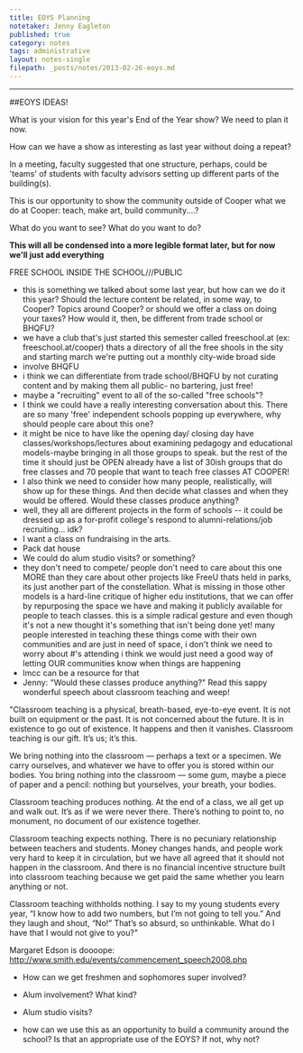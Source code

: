 ```yaml
---
title: EOYS Planning
notetaker: Jenny Eagleton
published: true
category: notes
tags: administrative
layout: notes-single
filepath: _posts/notes/2013-02-26-eoys.md
---
```


---

##EOYS IDEAS!

What is your vision for this year's End of the Year show? We need to plan it now. 

How can we have a show as interesting as last year without doing a repeat?

In a meeting, faculty suggested that one structure, perhaps, could be 'teams' of students with faculty advisors setting up different parts of the building(s).

This is our opportunity to show the community outside of Cooper what we do at Cooper: teach, make art, build community....? 

What do you want to see? What do you want to do?

**This will all be condensed into a more legible format later, but for now we'll just add everything**

FREE SCHOOL INSIDE THE SCHOOL///PUBLIC
- this is something we talked about some last year, but how can we do it this year? Should the lecture content be related, in some way, to Cooper? Topics around Cooper? or should we offer a class on doing your taxes? How would it, then, be different from trade school or BHQFU?
- we have a club that's just started this semester called freeschool.at (ex: freeschool.at/cooper) thats a directory of all the free shools in the sity and starting march we're putting out a monthly city-wide broad side
- involve BHQFU
- i think we can differentiate from trade school/BHQFU by not curating content and by making them all public- no bartering, just free!
- maybe a "recruiting" event to all of the so-called "free schools"?
- I think we could have a really interesting conversation about this. There are so many 'free' independent schools popping up everywhere, why should people care about this one?
- it might be nice to have like the opening day/ closing day have classes/workshops/lectures about examining pedagogy and educational models-maybe bringing in all those groups to speak. but the rest of the time it should just be OPEN already have a list of 30ish groups that do free classes and 70 people that want to teach free classes AT COOPER!
- I also think we need to consider how many people, realistically, will show up for these things. And then decide what classes and when they would be offered. Would these classes produce anything?
- well, they all are different projects in the form of schools -- it could be dressed up as a for-profit college's respond to alumni-relations/job recruiting... idk?
- I want a class on fundraising in the arts.
- Pack dat house
- We could do alum studio visits? or something?
- they don't need to compete/ people don't need to care about this one MORE than they care about other projects like FreeU thats held in parks, its just another part of the constellation. What is missing in those other models is a hard-line critique of higher edu institutions, that we can offer by repurposing the space we have and making it publicly available for people to teach classes. this is a simple radical gesture and even though it's not a new thought it's something that isn't being done yet! many people interested in teaching these things come with their own communities and are just in need of space, i don't think we need to worry about #'s attending i think we would just need a good way of letting OUR communities know when things are happening
- lmcc can be a resource for that
- Jenny: "Would these classes produce anything?" Read this sappy wonderful speech about classroom teaching and weep!

"Classroom teaching is a physical, breath-based, eye-to-eye event. 
It is not built on equipment or the past. 
It is not concerned about the future. 
It is in existence to go out of existence. 
It happens and then it vanishes. 
Classroom teaching is our gift. 
It’s us; it’s this.

We bring nothing into the classroom — perhaps a text or a specimen. We carry ourselves, and whatever we have to offer you is stored within our bodies. You bring nothing into the classroom — some gum, maybe a piece of paper and a pencil: nothing but yourselves, your breath, your bodies.

Classroom teaching produces nothing. At the end of a class, we all get up and walk out. It’s as if we were never there. There’s nothing to point to, no monument, no document of our existence together.

Classroom teaching expects nothing. There is no pecuniary relationship between teachers and students. Money changes hands, and people work very hard to keep it in circulation, but we have all agreed that it should not happen in the classroom. And there is no financial incentive structure built into classroom teaching because we get paid the same whether you learn anything or not.

Classroom teaching withholds nothing. I say to my young students every year, “I know how to add two numbers, but I’m not going to tell you.” And they laugh and shout, “No!” That’s so absurd, so unthinkable. What do I have that I would not give to you?"

Margaret Edson is doooope: http://www.smith.edu/events/commencement_speech2008.php




- How can we get freshmen and sophomores super involved? 

- Alum involvement? What kind?
- Alum studio visits?
- how can we use this as an opportunity to build a community around the school? Is that an appropriate use of the EOYS? If not, why not?
